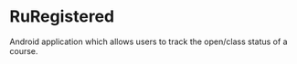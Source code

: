 RuRegistered
============

Android application which allows users to track the open/class status of a course.
